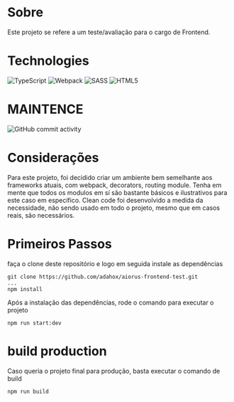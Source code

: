 # Sobre

Este projeto se refere a um teste/avaliação para o cargo de Frontend.

# Technologies

![TypeScript](https://img.shields.io/badge/typescript-%23007ACC.svg?style=for-the-badge&logo=typescript&logoColor=white)
![Webpack](https://img.shields.io/badge/webpack-%238DD6F9.svg?style=for-the-badge&logo=webpack&logoColor=black)
![SASS](https://img.shields.io/badge/SASS-hotpink.svg?style=for-the-badge&logo=SASS&logoColor=white)
![HTML5](https://img.shields.io/badge/html5-%23E34F26.svg?style=for-the-badge&logo=html5&logoColor=white)

# MAINTENCE
![GitHub commit activity](https://img.shields.io/github/commit-activity/w/adahox/aiorus-frontend-test?style=for-the-badge)


# Considerações
Para este projeto, foi decidido criar um ambiente bem semelhante aos frameworks atuais, com webpack, decorators, routing module.
Tenha em mente que todos os modulos em sí são bastante básicos e ilustrativos para este caso em específico.
Clean code foi desenvolvido a medida da necessidade, não sendo usado em todo o projeto, mesmo que em casos reais, são necessários.

# Primeiros Passos
faça o clone deste repositório e logo em seguida instale as dependências

```
git clone https://github.com/adahox/aiorus-frontend-test.git
...
npm install
```

Após a instalação das dependências, rode o comando para executar o projeto

```
npm run start:dev
``` 


# build production
Caso queria o projeto final para produção, basta executar o comando de build
```
npm run build
```
